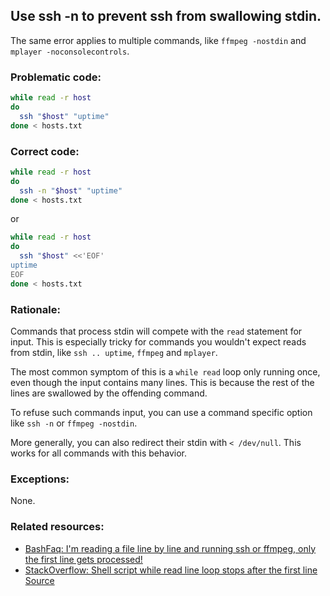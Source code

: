 ## Use ssh -n to prevent ssh from swallowing stdin.

The same error applies to multiple commands, like `ffmpeg -nostdin` and `mplayer -noconsolecontrols`.

### Problematic code:

```sh
while read -r host
do
  ssh "$host" "uptime"
done < hosts.txt
```

### Correct code:

```sh
while read -r host
do
  ssh -n "$host" "uptime"
done < hosts.txt
```

or

```sh
while read -r host
do
  ssh "$host" <<'EOF'
uptime
EOF
done < hosts.txt
```

### Rationale:

Commands that process stdin will compete with the `read` statement for input. This is especially tricky for commands you wouldn't expect reads from stdin, like `ssh .. uptime`, `ffmpeg` and `mplayer`.

The most common symptom of this is a `while read` loop only running once, even though the input contains many lines. This is because the rest of the lines are swallowed by the offending command.

To refuse such commands input, you can use a command specific option like `ssh -n` or `ffmpeg -nostdin`. 

More generally, you can also redirect their stdin with `< /dev/null`. This works for all commands with this behavior.

### Exceptions:

None.

### Related resources:

* [BashFaq: I'm reading a file line by line and running ssh or ffmpeg, only the first line gets processed!](https://mywiki.wooledge.org/BashFAQ/089)
* [StackOverflow: Shell script while read line loop stops after the first line
](https://stackoverflow.com/questions/13800225/shell-script-while-read-line-loop-stops-after-the-first-line)
[Source](https://github.com/koalaman/shellcheck/wiki/SC2095)

